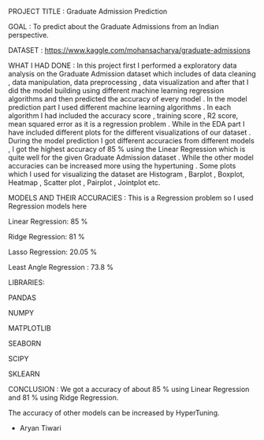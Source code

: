 PROJECT TITLE : Graduate Admission Prediction

GOAL : To predict about the Graduate Admissions from an Indian perspective.

DATASET : https://www.kaggle.com/mohansacharya/graduate-admissions

WHAT I HAD DONE : In this project first I performed a exploratory data analysis on the Graduate Admission dataset which includes of data cleaning , data manipulation, data preprocessing , data visualization and after that I did the model building using different machine learning regression algorithms and then predicted the accuracy of every model . In the model prediction part I used different machine learning algorithms . In each algorithm I had included the accuracy score , training score , R2 score, mean squared error as it is a regression problem . While in the EDA part I have included different plots for the different visualizations of our dataset . During the model prediction I got different accuracies from different models , I got the highest accuracy of 85 % using the Linear Regression which is quite well for the given Graduate Admission dataset . While the other model accuracies can be increased more using the hypertuning . Some plots which I used for visualizing the dataset are Histogram , Barplot , Boxplot, Heatmap , Scatter plot , Pairplot , Jointplot etc.

MODELS AND THEIR ACCURACIES :
This is a Regression problem so I used Regression models here

Linear Regression: 85 %

Ridge Regression: 81 %

Lasso Regression: 20.05 %

Least Angle Regression : 73.8 %

LIBRARIES:

PANDAS

NUMPY

MATPLOTLIB

SEABORN

SCIPY

SKLEARN

CONCLUSION :
We got a accuracy of about 85 % using Linear Regression and 81 % using Ridge Regression.

The accuracy of other models can be increased by HyperTuning.

- Aryan Tiwari










